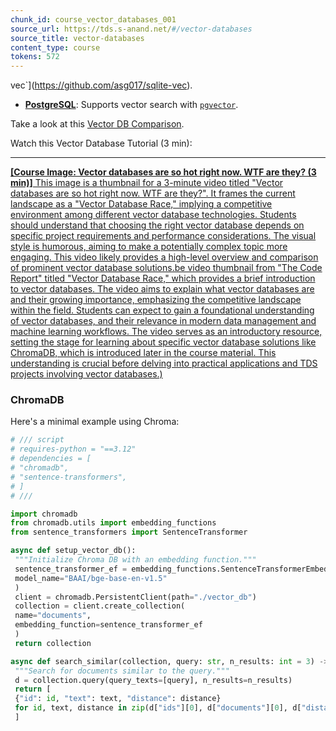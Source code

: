```yaml
---
chunk_id: course_vector_databases_001
source_url: https://tds.s-anand.net/#/vector-databases
source_title: vector-databases
content_type: course
tokens: 572
---
```


vec`](https://github.com/asg017/sqlite-vec).
- **[PostgreSQL](https://www.postgresql.org/)**: Supports vector search with [`pgvector`](https://github.com/pgvector/pgvector).

Take a look at this [Vector DB Comparison](https://superlinked.com/vector-db-comparison).

Watch this Vector Database Tutorial (3 min):

---

[**[Course Image: Vector databases are so hot right now. WTF are they? (3 min)]** This image is a thumbnail for a 3-minute video titled "Vector databases are so hot right now. WTF are they?". It frames the current landscape as a "Vector Database Race," implying a competitive environment among different vector database technologies. Students should understand that choosing the right vector database depends on specific project requirements and performance considerations. The visual style is humorous, aiming to make a potentially complex topic more engaging. This video likely provides a high-level overview and comparison of prominent vector database solutions.be video thumbnail from "The Code Report" titled "Vector Database Race," which provides a brief introduction to vector databases. The video aims to explain what vector databases are and their growing importance, emphasizing the competitive landscape within the field. Students can expect to gain a foundational understanding of vector databases, and their relevance in modern data management and machine learning workflows. The video serves as an introductory resource, setting the stage for learning about specific vector database solutions like ChromaDB, which is introduced later in the course material. This understanding is crucial before delving into practical applications and TDS projects involving vector databases.)](https://youtu.be/klTvEwg3oJ4)

### ChromaDB

Here's a minimal example using Chroma:

```python
# /// script
# requires-python = "==3.12"
# dependencies = [
# "chromadb",
# "sentence-transformers",
# ]
# ///

import chromadb
from chromadb.utils import embedding_functions
from sentence_transformers import SentenceTransformer

async def setup_vector_db():
 """Initialize Chroma DB with an embedding function."""
 sentence_transformer_ef = embedding_functions.SentenceTransformerEmbeddingFunction(
 model_name="BAAI/bge-base-en-v1.5"
 )
 client = chromadb.PersistentClient(path="./vector_db")
 collection = client.create_collection(
 name="documents",
 embedding_function=sentence_transformer_ef
 )
 return collection

async def search_similar(collection, query: str, n_results: int = 3) -> list[dict]:
 """Search for documents similar to the query."""
 d = collection.query(query_texts=[query], n_results=n_results)
 return [
 {"id": id, "text": text, "distance": distance}
 for id, text, distance in zip(d["ids"][0], d["documents"][0], d["distances"][0])
 ]
